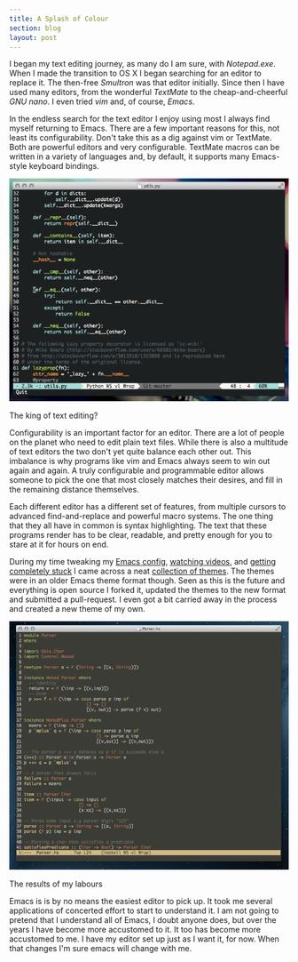 ```yaml
---
title: A Splash of Colour
section: blog
layout: post
---
```



I began my text editing journey, as many do I am sure, with *Notepad.exe*. When I made the transition to OS X I began searching for an editor to replace it. The then-free *Smultron* was that editor initially. Since then I have used many editors, from the wonderful *TextMate* to the cheap-and-cheerful *GNU nano*. I even tried *vim* and, of course, *Emacs*. 

In the endless search for the text editor I enjoy using most I always find myself returning to Emacs. There are a few important reasons for this, not least its configurability. Don't take this as a dig against vim or TextMate. Both are powerful editors and very configurable. TextMate macros can be written in a variety of languages and, by default, it supports many Emacs-style keyboard bindings.

![An Emacs Window][emacs_window]

<p class="caption">The king of text editing?</p>

Configurability is an important factor for an editor. There are a lot of people on the planet who need to edit plain text files. While there is also a multitude of text editors the two don't yet quite balance each other out. This imbalance is why programs like vim and Emacs always seem to win out again and again. A truly configurable and programmable editor allows someone to pick the one that most closely matches their desires, and fill in the remaining distance themselves.

Each different editor has a different set of features, from multiple cursors to advanced find-and-replace and powerful macro systems. The one thing that they all have in common is syntax highlighting. The text that these programs render has to be clear, readable, and pretty enough for you to stare at it for hours on end.

During my time tweaking my [Emacs config][emacs_gist], [watching videos][emacs_rocks], and [getting completely stuck][so_question] I came across a neat [collection of themes][themes]. The themes were in an older Emacs theme format though. Seen as this is the future and everything is open source I forked it, updated the themes to the new format and submitted a pull-request. I even got a bit carried away in the process and created a new theme of my own.

![Wilson Theme Screenshot][wilson_theme]

<p class="caption">The results of my labours</p>

Emacs is is by no means the easiest editor to pick up. It took me several applications of concerted effort to start to understand it. I am not going to pretend that I understand all of Emacs, I doubt anyone does, but over the years I have become more accustomed to it. It too has become more accustomed to me. I have my editor set up just as I want it, for now. When that changes I'm sure emacs will change with me.

[emacs_gist]: http://gist.github.com/iwillspeak/5866828
[emacs_rocks]: http://emacsrocks.com
[so_question]: http://stackoverflow.com/questions/17362999/setting-both-fullheight-and-width-in-emacs-on-os-x/17365495#17365495
[themes]: http://github.com/owainlewis/emacs-color-themes
[wilson_theme]: /img/posts/wilson_preview.png
[emacs_window]: /img/posts/emacs_window.png